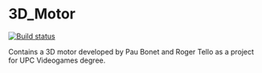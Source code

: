 # 3D_Motor

[![Build status](https://ci.appveyor.com/api/projects/status/7s5gxwcn7h3we5dx?svg=true)](https://ci.appveyor.com/project/rogerta97/3d-motor)

Contains a 3D motor developed by Pau Bonet and Roger Tello as a project for UPC Videogames degree. 
